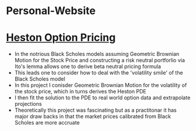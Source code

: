 # Personal-Website 

# [Heston Option Pricing](https://www.github.com/diracdyson/HESTON)
- In the notrious Black Scholes models assuming Geometric Brownian Motion for the Stock Price and constructing a risk neutral portforlio via Ito's lemma allows one to derive beta neutral pricing formula
- This leads one to consider how to deal with the 'volatility smile' of the Black Scholes model
- In this project I conisder Geometric Brownian Motion for the volatility of the stock price, which in turns derives the Heston PDE
- I then fit the solution to the PDE to real world option data and extrapolate projections
- Theoretically this project was fascinating but as a practitonar it has major draw backs in that the market prices calibrated from Black Scholes are more accruate 
